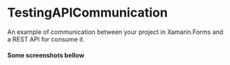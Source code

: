 # TestingAPICommunication
An example of communication between your project in Xamarin.Forms and a REST API for consume it.

#### Some screenshots bellow
<p align="left">
  <https://github.com/strikervc/TestingAPICommunication/blob/main/Screenshots/homepage.jpg" width="200" title="hover text">
</p>

<p align="left">
  <https://github.com/strikervc/TestingAPICommunication/blob/main/Screenshots/not-internet.jpg" width="200" title="hover text">
</p>

<p align="left">
  <https://github.com/strikervc/TestingAPICommunication/blob/main/Screenshots/datadefinition.jpg" width="200" title="hover text">
</p>
                                                                                                                          
<p align="left">
  <https://github.com/strikervc/TestingAPICommunication/blob/main/Screenshots/moredatadef.jpg" width="200" title="hover text">
</p>
                                                                                                                          
                                                                                                                          
                                                                                                                          
                                                                                                                          
